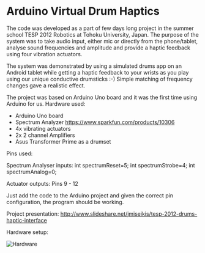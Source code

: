 Arduino Virtual Drum Haptics
==================

The code was developed as a part of few days long project in the 
summer school TESP 2012 Robotics at Tohoku University, Japan. 
The purpose of the system was to take audio input, either mic or 
directly from the phone/tablet, analyse sound frequencies and amplitude 
and provide a haptic feedback using four vibration actuators.

The system was demonstrated by using a simulated drums app on an Android 
tablet while getting a haptic feedback to your wrists as you play using 
our unique conductive drumsticks :-) Simple matching of frequency changes gave 
a realistic effect.

The project was based on Arduino Uno board and it was the first time using Arduino 
for us. Hardware used:
* Arduino Uno board
* Spectrum Analyzer https://www.sparkfun.com/products/10306
* 4x vibrating actuators
* 2x 2 channel Amplifiers
* Asus Transformer Prime as a drumset

Pins used:

Spectrum Analyser inputs:
int spectrumReset=5;
int spectrumStrobe=4;
int spectrumAnalog=0;

Actuator outputs:
Pins 9 - 12

Just add the code to the Arduino project and given the correct pin configuration, the program 
should be working.

Project presentation: http://www.slideshare.net/jmiseikis/tesp-2012-drums-haptic-interface

Hardware setup:

![Hardware](https://raw.github.com/jmiseikis/ArduinoDrumHaptics/master/Images/hardware.jpg)
